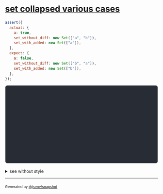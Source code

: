 # [set collapsed various cases](../../set.test.js#L39)

```js
assert({
  actual: {
    a: true,
    set_without_diff: new Set(["a", "b"]),
    set_with_added: new Set(["a"]),
  },
  expect: {
    a: false,
    set_without_diff: new Set(["b", "a"]),
    set_with_added: new Set(["b"]),
  },
});
```

![img](throw.svg)

<details>
  <summary>see without style</summary>

```console
AssertionError: actual and expect are different

actual: {
  a: true,
  set_without_diff: Set("a", "b"),
  set_with_added: Set(
    "a",
  ),
}
expect: {
  a: false,
  set_without_diff: Set("b", "a"),
  set_with_added: Set(
    "b",
  ),
}
```

</details>


---

<sub>
  Generated by <a href="https://github.com/jsenv/core/tree/main/packages/independent/snapshot">@jsenv/snapshot</a>
</sub>
